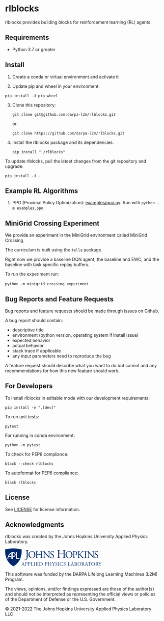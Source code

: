rlblocks
===========

rlblocks provides building blocks for reinforcement learning (RL) agents.

Requirements
----------------
* Python 3.7 or greater

Install
-------------
1. Create a conda or virtual environment and activate it

2. Update pip and wheel in your environment:
  ```
  pip install -U pip wheel
  ```
3. Clone this repository:
   ```
   git clone git@github.com:darpa-l2m/rlblocks.git
   ```
   or
   ```
   git clone https://github.com/darpa-l2m/rlblocks.git
   ```
4. Install the rlblocks package and its dependencies:
   ```
   pip install "./rlblocks"
   ```

To update rlblocks, pull the latest changes from the git repository and upgrade:
```
pip install -U .
```

Example RL Algorithms
---------------------

1. PPO (Proximal Policy Optimization): [examples/ppo.py](examples/ppo.py). Run with `python -m examples.ppo`

MiniGrid Crossing Experiment
-----------------------------

We provide an experiment in the MiniGrid environment called MiniGrid Crossing.

The curriculum is built using the `tella` package.

Right now we provide a baseline DQN agent, the baseline and EWC, and the baseline
with task specific replay buffers.

To run the experiment run:

`python -m minigrid_crossing_experiment`

Bug Reports and Feature Requests
---------------------------------
Bug reports and feature requests should be made through issues on Github.

A bug report should contain:
 * descriptive title
 * environment (python version, operating system if install issue)
 * expected behavior
 * actual behavior
 * stack trace if applicable
 * any input parameters need to reproduce the bug

A feature request should describe what you want to do but cannot
and any recommendations for how this new feature should work.


For Developers
----------------
To install rlblocks in editable mode with our development requirements:
```
pip install -e ".[dev]"
```

To run unit tests:
```
pytest
```
For running in conda environment:
```
python -m pytest 
```

To check for PEP8 compliance:
```
black --check rlblocks
```

To autoformat for PEP8 compliance:
```
black rlblocks
```

License
-------

See [LICENSE](LICENSE) for license information.

Acknowledgments
----------------
rlblocks was created by the Johns Hopkins University Applied Physics Laboratory.

![apl logo](apl_small_logo.png)

This software was funded by the DARPA Lifelong Learning Machines (L2M) Program.

The views, opinions, and/or findings expressed are those of the author(s) and should not be interpreted as representing the official views or policies of the Department of Defense or the U.S. Government.

© 2021-2022 The Johns Hopkins University Applied Physics Laboratory LLC
